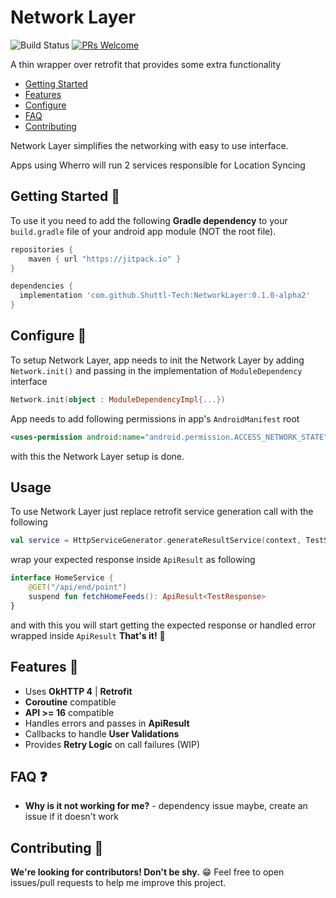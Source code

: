 # Network Layer

![Build Status](https://travis-ci.org/ChuckerTeam/chucker.svg?branch=master)  [![PRs Welcome](https://img.shields.io/badge/PRs-welcome-orange.svg)](http://makeapullrequest.com)

A thin wrapper over retrofit that provides some extra functionality  

* [Getting Started](#getting-started-)
* [Features](#features-)
* [Configure](#configure-)
* [FAQ](#faq-)
* [Contributing](#contributing-)

Network Layer simplifies the networking with easy to use interface.

Apps using Wherro will run 2 services responsible for Location Syncing


## Getting Started 👣

To use it you need to add the following **Gradle dependency** to your `build.gradle` file of your android app module (NOT the root file).

```groovy
repositories {
    maven { url "https://jitpack.io" }
}
```

```groovy
dependencies {
  implementation 'com.github.Shuttl-Tech:NetworkLayer:0.1.0-alpha2'
}
```


## Configure 🎨

To setup Network Layer, app needs to init the Network Layer by adding `Network.init()` and passing in the implementation of `ModuleDependency` interface

```kotlin
Network.init(object : ModuleDependencyImpl{...})
```
App needs to add following permissions in app's `AndroidManifest` root

```xml
<uses-permission android:name="android.permission.ACCESS_NETWORK_STATE" />
```

with this the Network Layer setup is done.


## Usage 

To use Network Layer just replace retrofit service generation call with the following

```kotlin
val service = HttpServiceGenerator.generateResultService(context, TestService::class.java)
```

wrap your expected response inside `ApiResult` as following

```kotlin
interface HomeService {
    @GET("/api/end/point")
    suspend fun fetchHomeFeeds(): ApiResult<TestResponse>
}
```

and with this you will start getting the expected response or handled error wrapped inside `ApiResult`
**That's it!** 🎉


## Features 🧰

* Uses **OkHTTP 4** | **Retrofit**
* **Coroutine** compatible
* **API >= 16** compatible
* Handles errors and passes in **ApiResult**
* Callbacks to handle **User Validations**
* Provides **Retry Logic** on call failures (WIP)


## FAQ ❓

* **Why is it not working for me?** - dependency issue maybe, create an issue if it doesn't work


## Contributing 🤝

**We're looking for contributors! Don't be shy.** 😁 Feel free to open issues/pull requests to help me improve this project.
